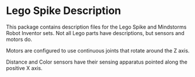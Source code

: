 Lego Spike Description
=======================

This package contains description files for the Lego Spike and Mindstorms
Robot Inventor sets.  Not all Lego parts have descriptions, but sensors
and motors do.

Motors are configured to use continuous joints that rotate around the Z axis.

Distance and Color sensors have their sensing apparatus pointed along the positive X axis.
